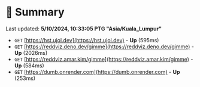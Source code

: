 # 📖 Summary
Last updated: **5/10/2024, 10:33:05 PTG "Asia/Kuala_Lumpur"**

- `GET` [https://hst.ujol.dev](https://hst.ujol.dev) - **Up** (595ms)
- `GET` [https://reddviz.deno.dev/gimme](https://reddviz.deno.dev/gimme) - **Up** (2026ms)
- `GET` [https://reddviz.amar.kim/gimme](https://reddviz.amar.kim/gimme) - **Up** (584ms)
- `GET` [https://dumb.onrender.com](https://dumb.onrender.com) - **Up** (253ms)
